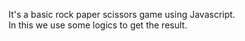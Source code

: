 It's a basic rock paper scissors game using Javascript.<br>
In this we use some logics to get the result.
